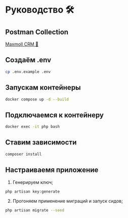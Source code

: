 # Руководство 🛠️

## Postman Collection

<a href="https://www.postman.com/interstellar-eclipse-410947/workspace/maxmoll/collection/25320368-0d3616a5-d465-4540-97a4-d48a9987f27b?action=share&creator=25320368&active-environment=25320368-5f3e5d00-17c8-4f60-a645-31d22c5fc6bf">Maxmoll CRM 🧩</a> 

##  Создаём .env
```bash
cp .env.example .env
```

## Запускам контейнеры
```bash
docker compose up -d --build
```

## Подключаемся к контейнеру 

```bash
docker exec -it php bash
```

## Ставим зависимости 
```bash
composer install
```

## Настраиваемя приложение

1. Генерируем ключ;
```bash
php artisan key:generate
```

2. Прогоняем применение миграций и запуск сидов;
```bash
php artisan migrate --seed
```
